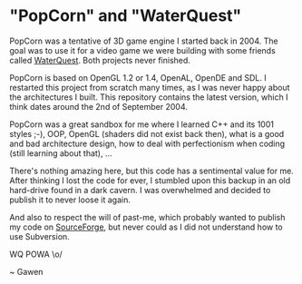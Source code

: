 # "PopCorn" and "WaterQuest"

PopCorn was a tentative of 3D game engine I started back in 2004. The goal was
to use it for a video game we were building with some friends called
[WaterQuest](https://github.com/Gawen/life/commit/048df167340cdf8ff72c5db3197946b610e2db02).
Both projects never finished.

PopCorn is based on OpenGL 1.2 or 1.4, OpenAL, OpenDE and SDL. I restarted this
project from scratch many times, as I was never happy about the architectures I
built. This repository contains the latest version, which I think dates around
the 2nd of September 2004.

PopCorn was a great sandbox for me where I learned C++ and its 1001 styles ;-),
OOP, OpenGL (shaders did not exist back then), what is a good and bad
architecture design, how to deal with perfectionism when coding (still learning
about that), ...

There's nothing amazing here, but this code has a sentimental value for me.
After thinking I lost the code for ever, I stumbled upon this backup in an old
hard-drive found in a dark cavern. I was overwhelmed and decided to publish it
to never loose it again.

And also to respect the will of past-me, which probably wanted to publish my
code on [SourceForge](https://sourceforge.net/projects/popcorn3d/), but never
could as I did not understand how to use Subversion.

WQ POWA \o/

~ Gawen


